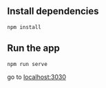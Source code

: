 ## Install dependencies

```
npm install
```

## Run the app

```
npm run serve
```

go to [localhost:3030](http://localhost:3030)
